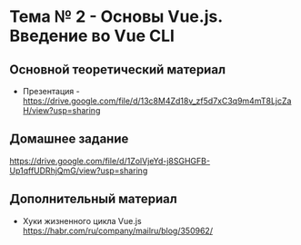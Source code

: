 # Тема № 2 - Основы Vue.js. Введение во Vue CLI


## Основной теоретический материал	

- Презентация - https://drive.google.com/file/d/13c8M4Zd18v_zf5d7xC3q9m4mT8LjcZaH/view?usp=sharing


## Домашнее задание

https://drive.google.com/file/d/1ZolVjeYd-j8SGHGFB-Up1qffUDRhjQmG/view?usp=sharing


## Дополнительный материал

- Хуки жизненного цикла Vue.js https://habr.com/ru/company/mailru/blog/350962/

